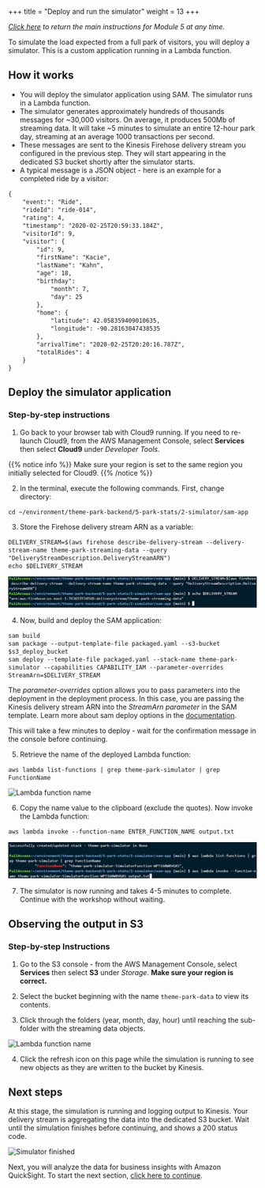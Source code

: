 +++
title = "Deploy and run the simulator"
weight = 13
+++

*[Click here](./0-overview.html) to return the main instructions for Module 5 at any time.*

To simulate the load expected from a full park of visitors, you will deploy a simulator. This is a custom application running in a Lambda function.

## How it works

* You will deploy the simulator application using SAM. The simulator runs in a Lambda function.
* The simulator generates approximately hundreds of thousands messages for ~30,000 visitors. On average, it produces 500Mb of streaming data. It will take ~5 minutes to simulate an entire 12-hour park day, streaming at an average 1000 transactions per second.
* These messages are sent to the Kinesis Firehose delivery stream you configured in the previous step. They will start appearing in the dedicated S3 bucket shortly after the simulator starts.
* A typical message is a JSON object - here is an example for a completed ride by a visitor:

```
{
    "event:": "Ride",
    "rideId": "ride-014",
    "rating": 4,
    "timestamp": "2020-02-25T20:59:33.184Z",
    "visitorId": 9,
    "visitor": {
        "id": 9,
        "firstName": "Kacie",
        "lastName": "Kahn",
        "age": 18,
        "birthday":                      
            "month": 7,
            "day": 25
        },
        "home": {
            "latitude": 42.058359409010635,
            "longitude": -90.28163047438535
        },
        "arrivalTime": "2020-02-25T20:20:16.787Z",
        "totalRides": 4
    }
}
```
## Deploy the simulator application

### Step-by-step instructions ###

1. Go back to your browser tab with Cloud9 running. If you need to re-launch Cloud9, from the AWS Management Console, select **Services** then select **Cloud9** under *Developer Tools*.

{{% notice info %}}
Make sure your region is set to the same region you initially selected for Cloud9.
{{% /notice %}}

2. In the terminal, execute the following commands. First, change directory:

```
cd ~/environment/theme-park-backend/5-park-stats/2-simulator/sam-app
```
3. Store the Firehose delivery stream ARN as a variable:
```
DELIVERY_STREAM=$(aws firehose describe-delivery-stream --delivery-stream-name theme-park-streaming-data --query "DeliveryStreamDescription.DeliveryStreamARN")
echo $DELIVERY_STREAM
```
![Delivery stream variable](/images/5-2-delivery-stream-var.png)

4. Now, build and deploy the SAM application:
```
sam build
sam package --output-template-file packaged.yaml --s3-bucket $s3_deploy_bucket
sam deploy --template-file packaged.yaml --stack-name theme-park-simulator --capabilities CAPABILITY_IAM --parameter-overrides StreamArn=$DELIVERY_STREAM
```

The *parameter-overrides* option allows you to pass parameters into the deployment in the deployment process. In this case, you are passing the Kinesis delivery stream ARN into the *StreamArn parameter* in the SAM template. Learn more about sam deploy options in the [documentation](https://docs.aws.amazon.com/serverless-application-model/latest/developerguide/sam-cli-command-reference-sam-deploy.html).

This will take a few minutes to deploy - wait for the confirmation message in the console before continuing.

5. Retrieve the name of the deployed Lambda function:

```
aws lambda list-functions | grep theme-park-simulator | grep FunctionName
```
![Lambda function name](/images/module5-2-simulator-getname.png)

6. Copy the name value to the clipboard (exclude the quotes). Now invoke the Lambda function:
```
aws lambda invoke --function-name ENTER_FUNCTION_NAME output.txt
```
![Invoke Lambda function](/images/module5-2-simulator-invoke-lambda.png)

7. The simulator is now running and takes 4-5 minutes to complete. Continue with the workshop without waiting.

## Observing the output in S3

### Step-by-step Instructions ###

1. Go to the S3 console - from the AWS Management Console, select **Services** then select **S3** under *Storage*. **Make sure your region is correct.**

2. Select the bucket beginning with the name `theme-park-data` to view its contents. 

3. Click through the folders (year, month, day, hour) until reaching the sub-folder with the streaming data objects.

![Lambda function name](/images/module5-2-simulator-s3.png)

4. Click the refresh icon on this page while the simulation is running to see new objects as they are written to the bucket by Kinesis.

## Next steps

At this stage, the simulation is running and logging output to Kinesis. Your delivery stream is aggregating the data into the dedicated S3 bucket. Wait until the simulation finishes before continuing, and shows a 200 status code.

![Simulator finished](/images/module5-simulator-finished.png)

Next, you will analyze the data for business insights with Amazon QuickSight. To start the next section, [click here to continue](./3-quicksight.html).